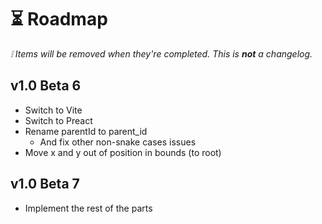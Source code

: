 # ⏳ Roadmap

_❕ Items will be removed when they're completed. This is **not** a changelog._

## v1.0 Beta 6

- Switch to Vite
- Switch to Preact
- Rename parentId to parent_id
  - And fix other non-snake cases issues
- Move x and y out of position in bounds (to root)

## v1.0 Beta 7

- Implement the rest of the parts
